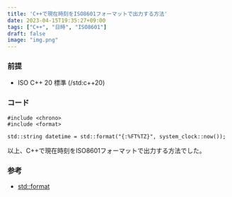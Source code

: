 ```yaml
---
title: 'C++で現在時刻をISO8601フォーマットで出力する方法'
date: 2023-04-15T19:35:27+09:00
tags: ["C++", "日時", "ISO8601"]
draft: false
image: "img.png"
---
```


### 前提

- ISO C++ 20 標準 (/std:c++20)

### コード

```
#include <chrono>
#include <format>

std::string datetime = std::format("{:%FT%TZ}", system_clock::now());
```

以上、C++で現在時刻をISO8601フォーマットで出力する方法でした。

### 参考

- [std::format](https://eel.is/c++draft/time.format)
